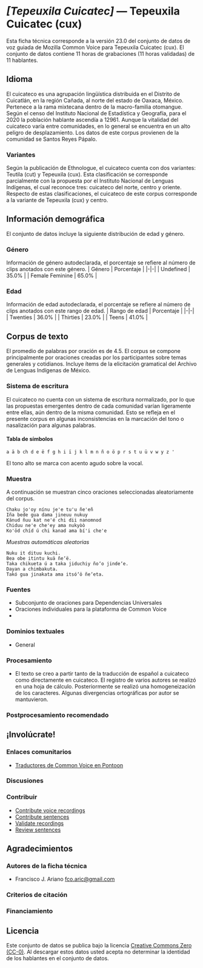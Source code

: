 # *[Tepeuxila Cuicatec]* &mdash; Tepeuxila Cuicatec (cux)
Esta ficha técnica corresponde a la versión 23.0 del conjunto de datos de voz guiada de Mozilla Common Voice 
para Tepeuxila Cuicatec (cux). El conjunto de datos contiene 11 horas de grabaciones (11 horas
validadas) de 11 hablantes.

## Idioma
El cuicateco es una agrupación lingüística distribuida en el Distrito de Cuicatlán, en la región Cañada, al norte del estado de Oaxaca, México. Pertenece a la rama mixtecana dentro de la macro-familia otomangue. Según el censo del Instituto Nacional de Estadística y Geografía, para el 2020 la población hablante ascendía a 12961. Aunque la vitalidad del cuicateco varía entre comunidades, en lo general se encuentra en un alto peligro de desplazamiento. Los datos de este corpus provienen de la comunidad se Santos Reyes Pápalo.
<!-- {{LANGUAGE_DESCRIPTION}} -->
<!-- Proporcione una breve descripción (1-2 párrafos) de su idioma -->

### Variantes
Según la publicación de Ethnologue, el cuicateco cuenta con dos variantes: Teutila (cut) y Tepeuxila (cux). Esta clasificación se corresponde parcialmente con la propuesta por el Instituto Nacional de Lenguas Indígenas, el cual reconoce tres: cuicateco del norte, centro y oriente. Respecto de estas clasificaciones, el cuicateco de este corpus corresponde a la variante de Tepeuxila (cux) y centro.
<!-- {{VARIANT_DESCRIPTION}} -->
<!-- @ OPCIONAL @ -->
<!-- Describa las variantes (variantes MCV) de su idioma -->

## Información demográfica
El conjunto de datos incluye la siguiente distribución de edad y género.
<!-- puede obtener gran parte de la información en esta sección desde https://analyzer.cv-toolbox.web.tr/browse -->

### Género
Información de género autodeclarada, el porcentaje se refiere al número de clips anotados con este género.
| Género | Porcentaje |
|-|-|
| Undefined | 35.0% |
| Female Feminine | 65.0% |
<!-- {{GENDER_TABLE}} -->
<!-- @ GENERADO AUTOMÁTICAMENTE @ -->
<!-- | Género              | Frecuencia |
|---------------------|------------|
| masculino           | ? |
| no declarado        | ? |
| femenino            | ? | -->

### Edad
Información de edad autodeclarada, el porcentaje se refiere al número de clips anotados con este rango de edad.
| Rango de edad | Porcentaje |
|-|-|
| Twenties | 36.0% |
| Thirties | 23.0% |
| Teens | 41.0% |
<!-- {{AGE_TABLE}} -->
<!-- @ GENERADO AUTOMÁTICAMENTE @ -->
<!-- | Rango de edad | Frecuencia |
|---------------|------------|
| adolescentes  | ? |
| veintes       | ? |
| treintas      | ? |
| cuarentas     | ? |
| cincuentas    | ? |
   ...si hay otros rangos de edad presentes en sus datos, añádalos como filas... -->

## Corpus de texto
El promedio de palabras por oración es de 4.5. El corpus se compone principalmente por oraciones creadas por los participantes sobre temas generales y cotidianos. Incluye ítems de la elicitación gramatical del Archivo de Lenguas Indígenas de México.
<!-- {{TEXT_CORPUS_DESCRIPTION}} -->
<!-- @ OPCIONAL @ -->
<!-- Una descripción general del corpus de texto, con información como la longitud media (en caracteres y palabras) de las oraciones validadas. -->

### Sistema de escritura
El cuicateco no cuenta con un sistema de escritura normalizado, por lo que las propuestas emergentes dentro de cada comunidad varían ligeramente entre ellas, aún dentro de la misma comunidad. Esto se refleja en el presente corpus en algunas inconsistencias en la marcación del tono o nasalización para algunas palabras.
<!-- {{WRITING_SYSTEM_DESCRIPTION}} -->
<!-- @ OPCIONAL @ -->
<!-- Una descripción del sistema de escritura (o sistemas de escritura) utilizado en el corpus de texto -->

#### Tabla de símbolos
```
a ä b ch d e ë f g h i ï j k l m n ñ o ö p r s t u ü v w y z '     
```
El tono alto se marca con acento agudo sobre la vocal.
<!-- {{ALPHABET_TABLE}} -->
<!-- @ OPCIONAL @ -->
<!-- Si el sistema de escritura es alfabético, puede incluir aquí el alfabeto válido -->

### Muestra
A continuación se muestran cinco oraciones seleccionadas aleatoriamente del corpus.

```
Chaku jo'oy nínu je'e tu'u ñe'eñ
Iña bede gua dama jineuu nukuy
Kánud ñuu kat ne'é chi dii nanomnod
Chiduu ne'e che'ey ama nukyòò
Ko'öd chíd ú chi kanad ama bí'i che'e 
```

*Muestras automáticas aleatorias*

```
Nuku it dituu kuchi.
Bea obe itintu kuä ñeʼë.
Taka chikueta ú a taka jiduchiy ñoʼo jindeʼe.
Dayan a chimbakuta.
Takó gua jinakata ama itsóʼö ñeʼeta.
```
<!-- {{SENTENCES_SAMPLE}} -->

### Fuentes
- Subconjunto de oraciones para Dependencias Universales
- Oraciones individuales para la plataforma de Common Voice
-
<!-- {{SOURCES_LIST}} -->
<!-- @ OPCIONAL @ -->
<!-- Una lista de las fuentes de las oraciones, se puede limitar a las N principales -->

### Dominios textuales
- General
<!-- {{TEXT_DOMAIN_DESCRIPTION}} -->
<!-- @ OPCIONAL @ -->
<!-- ¿Qué dominios textuales están representados en el corpus? -->

### Procesamiento
- El texto se creo a partir tanto de la traducción de español a cuicateco como directamente en cuicateco. El registro de varios autores se realizó en una hoja de cálculo. Posteriormente se realizó una homogeneización de los caracteres. Algunas divergencias ortográficas por autor se mantuvieron.
<!-- {{PROCESSING_DESCRIPTION}} -->
<!-- @ OPCIONAL @ -->
<!-- Cómo se ha procesado la información textual -->

### Postprocesamiento recomendado
<!-- {{RECOMMENDED_POSTPROCESSING_DESCRIPTION}} -->
<!-- @ OPCIONAL @ -->
<!-- Qué debería hacerse antes de usar los datos, por ejemplo normalización de Unicode -->

## ¡Involúcrate!

### Enlaces comunitarios

* [Traductores de Common Voice en Pontoon](https://pontoon.mozilla.org/cux/common-voice/contributors/)
<!-- {{COMMUNITY_LINKS_LIST}} -->
<!-- @ OPCIONAL @ -->
<!-- Enlaces a chats / foros de la comunidad -->

### Discusiones
<!-- {{DISCUSSION_LINKS_LIST}} -->
<!-- @ OPCIONAL @ -->
<!-- Puede incluirse cualquier enlace a debates, por ejemplo en Discourse, foros u otros blogs -->

### Contribuir
* [Contribute voice recordings](https://commonvoice.mozilla.org/cux/speak)
* [Contribute sentences](https://commonvoice.mozilla.org/cux/write)
* [Validate recordings](https://commonvoice.mozilla.org/cux/listen)
* [Review sentences](https://commonvoice.mozilla.org/cux/review)
<!-- {{CONTRIBUTE_LINKS_LIST}} -->
<!-- Aquí puede incluir enlaces sobre cómo contribuir al conjunto de datos -->

## Agradecimientos

### Autores de la ficha técnica
- Francisco J. Ariano  fco.aric@gmail.com
<!-- {{DATASHEET_AUTHORS_LIST}} -->
<!-- Una lista en el formato: Su Nombre <email@email.com> -->

### Criterios de citación
<!-- {{CITATION_DESCRIPTION}} -->
<!-- @ OPCIONAL @ -->
<!-- Si publicó un artículo y desea que lo citen, puede incluir el BiBTeX aquí -->

### Financiamiento
<!-- {{FUNDING_DESCRIPTION}} -->
<!-- @ OPCIONAL @ -->
<!-- Si recibió financiemiento, puede incluir el reconocimiento aquí -->

## Licencia
Este conjunto de datos se publica bajo la licencia [Creative Commons Zero (CC-0)](https://creativecommons.org/public-domain/cc0/). Al descargar estos datos
usted acepta no determinar la identidad de los hablantes en el conjunto de datos.